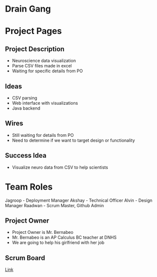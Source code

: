 # Drain Gang

# Project Pages
## Project Description
- Neuroscience data visualization
- Parse CSV files made in excel
- Waiting for specific details from PO
## Ideas
- CSV parsing
- Web interface with visualizations
- Java backend
## Wires
- Still waiting for details from PO
- Need to determine if we want to target design or functionality
## Success Idea
- Visualize neuro data from CSV to help scientists

# Team Roles
Jagroop - Deployment Manager
Akshay - Technical Officer
Alvin - Design Manager
Raadwan - Scrum Master, Github Admin


## Project Owner
- Project Owner is Mr. Bernabeo
- Mr. Bernabeo is an AP Calculus BC teacher at DNHS
- We are going to help his girlfriend with her job

## Scrum Board
[Link](https://github.com/raad1masum/Drain-Gang/projects/1)

